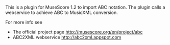 This is a plugin for MuseScore 1.2 to import ABC notation. The plugin calls a
webservice to achieve ABC to MusicXML conversion.

For more info see 

   - The official project page http://musescore.org/en/project/abc
   - ABC2XML webservice http://abc2xml.appspot.com